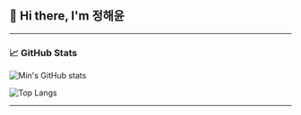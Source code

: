 ## 👋 Hi there, I'm 정해윤 

---

### 📈 GitHub Stats

![Min's GitHub stats](https://github-readme-stats.vercel.app/api?username=min06150315&show_icons=true&theme=radical)

![Top Langs](https://github-readme-stats.vercel.app/api/top-langs/?username=min06150315&layout=compact&theme=radical)

---
